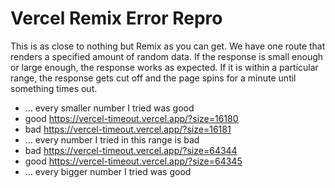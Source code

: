 # Vercel Remix Error Repro

This is as close to nothing but Remix as you can get. We have one route that
renders a specified amount of random data. If the response is small enough
or large enough, the response works as expected. If it is within a particular
range, the response gets cut off and the page spins for a minute until something
times out.

* ... every smaller number I tried was good
* good https://vercel-timeout.vercel.app/?size=16180
* bad https://vercel-timeout.vercel.app/?size=16181
* ... every number I tried in this range is bad
* bad https://vercel-timeout.vercel.app/?size=64344
* good https://vercel-timeout.vercel.app/?size=64345
* ... every bigger number I tried was good

